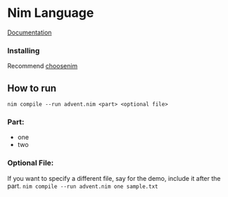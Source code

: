 # Nim Language
[Documentation](https://nim-lang.org/documentation.html)

### Installing
Recommend [choosenim](https://github.com/dom96/choosenim)

## How to run
`nim compile --run advent.nim <part> <optional file>`

### Part:
 - one
 - two

### Optional File:
If you want to specify a different file, say for the demo, include it after the part.
`nim compile --run advent.nim one sample.txt`